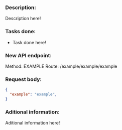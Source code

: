 ### Description:
Description here!

### Tasks done:
- Task done here!

### New API endpoint:
Method: EXAMPLE 
Route: /example/example/example

### Request body:
```json
{
  "example": "example",
}
```

### Aditional information:
Aditional information here!
